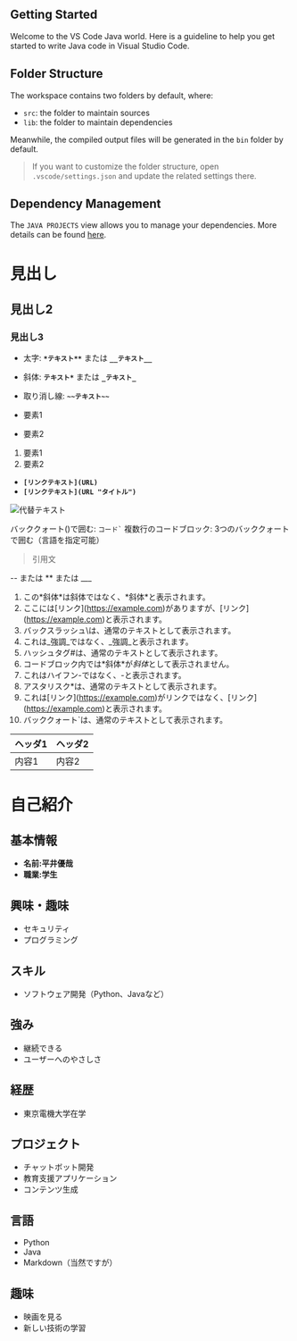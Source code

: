 ## Getting Started

Welcome to the VS Code Java world. Here is a guideline to help you get started to write Java code in Visual Studio Code.

## Folder Structure

The workspace contains two folders by default, where:

- `src`: the folder to maintain sources
- `lib`: the folder to maintain dependencies

Meanwhile, the compiled output files will be generated in the `bin` folder by default.

> If you want to customize the folder structure, open `.vscode/settings.json` and update the related settings there.

## Dependency Management

The `JAVA PROJECTS` view allows you to manage your dependencies. More details can be found [here](https://github.com/microsoft/vscode-java-dependency#manage-dependencies).

# 見出し
## 見出し2
### 見出し3

- 太字: **`*テキスト**`** または **`__テキスト__`**
- 斜体: **`テキスト*`** または **`_テキスト_`**
- 取り消し線: **`~~テキスト~~`**

- 要素1
- 要素2

1. 要素1
2. 要素2

- **`[リンクテキスト](URL)`**
- **`[リンクテキスト](URL "タイトル")`**

![代替テキスト](画像のURL)

バッククォート()で囲む: `` コード` ``
複数行のコードブロック: 3つのバッククォートで囲む（言語を指定可能）

> 引用文

-- または ** または ___
1. この\*斜体\*は斜体ではなく、\*斜体\*と表示されます。
2. ここには\[リンク](https://example.com)がありますが、\[リンク](https://example.com)と表示されます。
3. バックスラッシュ\\は、通常のテキストとして表示されます。
4. これは\_強調\_ではなく、\_強調\_と表示されます。
5. ハッシュタグ\#は、通常のテキストとして表示されます。
6. コードブロック内では\*斜体\*が*斜体*として表示されません。
7. これはハイフン\-ではなく、\-と表示されます。
8. アスタリスク\*は、通常のテキストとして表示されます。
9. これは\[リンク](https://example.com)がリンクではなく、\[リンク](https://example.com)と表示されます。
10. バッククォート\`は、通常のテキストとして表示されます。

| ヘッダ1 | ヘッダ2 |
| ------- | ------- |
| 内容1   | 内容2   |


# 自己紹介

## 基本情報
- **名前:平井優哉** 
- **職業:学生** 

## 興味・趣味
- セキュリティ
- プログラミング

## スキル
- ソフトウェア開発（Python、Javaなど）

## 強み
- 継続できる
- ユーザーへのやさしさ

## 経歴
- 東京電機大学在学

## プロジェクト
- チャットボット開発
- 教育支援アプリケーション
- コンテンツ生成

## 言語
- Python
- Java
- Markdown（当然ですが）

## 趣味
- 映画を見る
- 新しい技術の学習
